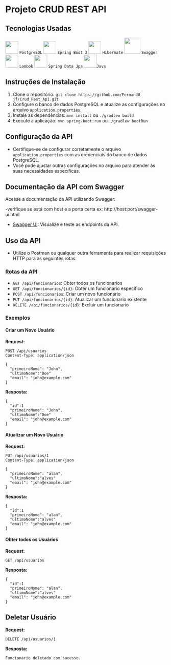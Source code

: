 # Projeto CRUD REST API

## Tecnologias Usadas

<img src="https://cdn.jsdelivr.net/gh/devicons/devicon/icons/postgresql/postgresql-original.svg" height="40" width="40"/>  `PostgreSQL`
<img src="https://cdn.jsdelivr.net/gh/devicons/devicon/icons/spring/spring-original.svg" height="40" width="40"/>  `Spring Boot 3`
<img src="https://www.vectorlogo.zone/logos/hibernate/hibernate-icon.svg" width="40" height="40">  `Hibernate`
<img src="https://www.svgrepo.com/show/374111/swagger.svg" width="50" height="50">  `Swagger`
<img src="https://raw.githubusercontent.com/projectlombok/lombok/f3a4b1b4151a9dd1646f1b170c17f5f29903f45a/src/installer/lombok/installer/lombok.svg" width="40" height="40">  `Lombok`
<img src="https://ingredient-generation-generated-ingredients.canva.com/1def92e5-cc39-4e53-bb8c-fba023d917a5?X-Amz-Algorithm=AWS4-HMAC-SHA256&X-Amz-Credential=AKIAQYCGKMUHQLRPZXQM%2F20240204%2Fus-east-1%2Fs3%2Faws4_request&X-Amz-Date=20240204T163812Z&X-Amz-Expires=113218&X-Amz-Signature=e5d4d0dbc68109b1a7e7b13f04b7361e6d0ef872ad02caf74bf6896034beb728&X-Amz-SignedHeaders=host%3Bx-amz-expected-bucket-owner&response-expires=Tue%2C%2006%20Feb%202024%2000%3A05%3A10%20GMT" width="40" height="40">  `Spring Data Jpa`
<img src="https://cdn.jsdelivr.net/gh/devicons/devicon/icons/java/java-original.svg" width="40" height="40"/>`Java`
## Instruções de Instalação

1. Clone o repositório: `git clone https://github.com/Fernand0-jf/Crud_Rest_Api.git`
2. Configure o banco de dados PostgreSQL e atualize as configurações no arquivo `application.properties`.
3. Instale as dependências: `mvn install` ou `./gradlew build`
4. Execute a aplicação: `mvn spring-boot:run` ou `./gradlew bootRun`

## Configuração da API

- Certifique-se de configurar corretamente o arquivo `application.properties` com as credenciais do banco de dados PostgreSQL.
- Você pode ajustar outras configurações no arquivo para atender às suas necessidades específicas.

## Documentação da API com Swagger

Acesse a documentação da API utilizando Swagger:

-verifique se está com host e a porta certa ex: http://host:port/swagger-ui.html
- [Swagger UI](http://localhost:8080/swagger-ui.html): Visualize e teste as endpoints da API.

## Uso da API

- Utilize o Postman ou qualquer outra ferramenta para realizar requisições HTTP para as seguintes rotas:

### Rotas da API

- `GET /api/funcionarios`: Obter todos os funcionarios
- `GET /api/funcionarios/{id}`: Obter um funcionario específico
- `POST /api/funcionarios`: Criar um novo funcionario
- `PUT /api/funcionarios/{id}`: Atualizar um funcionario existente
- `DELETE /api/funcionarios/{id}`: Excluir um funcionario

### Exemplos

#### Criar um Novo Usuário

**Request:**
```http
POST /api/usuarios
Content-Type: application/json

{
  "primeiroNome": "John",
  "ultimoNome":"Doe"
  "email": "john@example.com"
}
```
**Resposta:**
```http
{
  "id":1
  "primeiroNome": "John",
  "ultimoNome":"Doe"
  "email": "john@example.com"
}
```

#### Atualizar um Novo Usuário

**Request:**
```http
PUT /api/usuarios/1
Content-Type: application/json

{
  "primeiroNome": "alan",
  "ultimoNome":"alves"
  "email": "john@example.com"
}
```
**Resposta:**
```http
{
  "id":1
  "primeiroNome": "alan",
  "ultimoNome":"alves"
  "email": "john@example.com"
}
```
#### Obter todos os Usuários

**Request:**
```http
GET /api/usuarios
```
**Resposta:**
```http
{
  "id":1
  "primeiroNome": "alan",
  "ultimoNome":"alves"
  "email": "john@example.com"
}
```
## Deletar Usuário

**Request:**
```http
DELETE /api/usuarios/1
```
**Resposta:**
```http
Funcionario deletado com sucesso.
```
